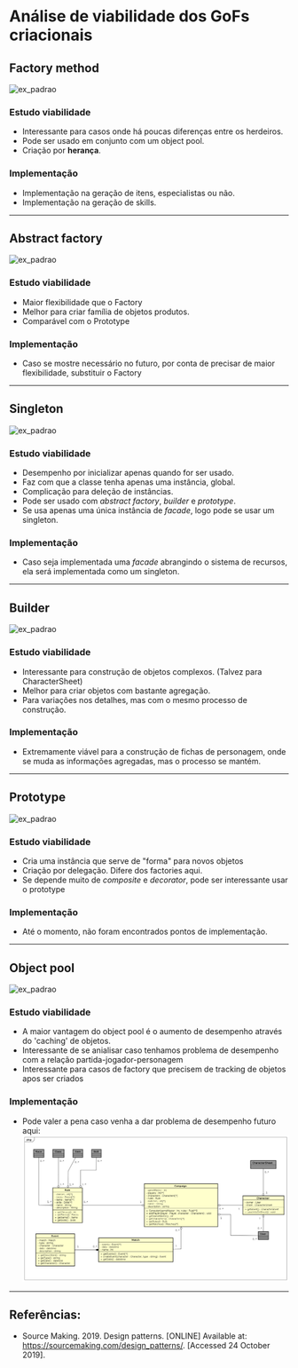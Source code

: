 # Análise de viabilidade dos GoFs criacionais

## Factory method
![ex_padrao](https://sourcemaking.com/files/v2/content/patterns/Factory_Method.png)

### Estudo viabilidade
- Interessante para casos onde há poucas diferenças entre os herdeiros.
- Pode ser usado em conjunto com um object pool.
- Criação por **herança**.

### Implementação
- Implementação na geração de itens, especialistas ou não.
- Implementação na geração de skills.

---


## Abstract factory
![ex_padrao](https://sourcemaking.com/files/v2/content/patterns/Abstract_Factory.png)

### Estudo viabilidade
- Maior flexibilidade que o Factory
- Melhor para criar família de objetos produtos.
- Comparável com o Prototype

### Implementação
- Caso se mostre necessário no futuro, por conta de precisar de maior flexibilidade, substituir o Factory

---


## Singleton
![ex_padrao](https://sourcemaking.com/files/v2/content/patterns/singleton1.png)

### Estudo viabilidade
- Desempenho por inicializar apenas quando for ser usado.
- Faz com que a classe tenha apenas uma instância, global.
- Complicação para deleção de instâncias.
- Pode ser usado com _abstract factory_, _builder_ e _prototype_.
- Se usa apenas uma única instância de _facade_, logo pode se usar um singleton.

### Implementação
- Caso seja implementada uma _facade_ abrangindo o sistema de recursos, ela será implementada como um singleton.

---


## Builder
![ex_padrao](https://sourcemaking.com/files/v2/content/patterns/Builder.png)

### Estudo viabilidade
- Interessante para construção de objetos complexos. (Talvez para CharacterSheet)
- Melhor para criar objetos com bastante agregação.
- Para variações nos detalhes, mas com o mesmo processo de construção.

### Implementação
- Extremamente viável para a construção de fichas de personagem, onde se muda as informações agregadas, mas o processo se mantém.

---


## Prototype
![ex_padrao](https://sourcemaking.com/files/v2/content/patterns/Prototype.png)

### Estudo viabilidade
- Cria uma instância que serve de "forma" para novos objetos
- Criação por delegação. Difere dos factories aqui.
- Se depende muito de _composite_ e _decorator_, pode ser interessante usar o prototype

### Implementação
- Até o momento, não foram encontrados pontos de implementação.
---


## Object pool
![ex_padrao](https://sourcemaking.com/files/v2/content/patterns/Object_pool1.png)

### Estudo viabilidade
- A maior vantagem do object pool é o aumento de desempenho através do 'caching' de objetos.
- Interessante de se anialisar caso tenhamos problema de desempenho com a relação partida-jogador-personagem
- Interessante para casos de factory que precisem de tracking de objetos apos ser criados

### Implementação
- Pode valer a pena caso venha a dar problema de desempenho futuro aqui:
![imsd](../img/diagramas_de_classe/classes_match_v2.png)
---

## Referências:
- Source Making. 2019. Design patterns. [ONLINE] Available at: https://sourcemaking.com/design_patterns/. [Accessed 24 October 2019].
